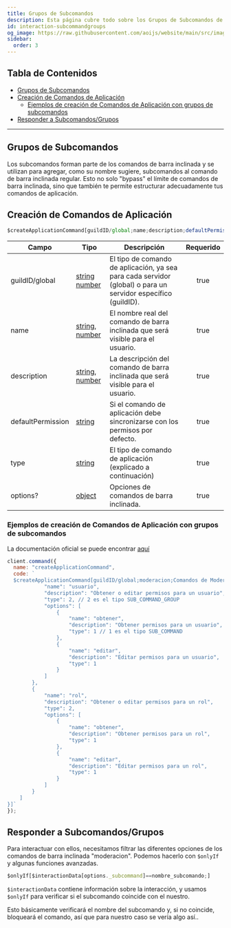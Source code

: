 ```yaml
---
title: Grupos de Subcomandos
description: Esta página cubre todo sobre los Grupos de Subcomandos de Comandos de Aplicación.
id: interaction-subcommandgroups
og_image: https://raw.githubusercontent.com/aoijs/website/main/src/images/og/3.png
sidebar:
  order: 3
---
```


<!-- omit from toc -->
## Tabla de Contenidos

- [Grupos de Subcomandos](#grupos-de-subcomandos)
- [Creación de Comandos de Aplicación](#creación-de-comandos-de-aplicación)
  - [Ejemplos de creación de Comandos de Aplicación con grupos de subcomandos](#ejemplos-de-creación-de-comandos-de-aplicación-con-grupos-de-subcomandos)
- [Responder a Subcomandos/Grupos](#responder-a-subcomandosgrupos)

---

## Grupos de Subcomandos

Los subcomandos forman parte de los comandos de barra inclinada y se utilizan para agregar, como su nombre sugiere, subcomandos al comando de barra inclinada regular. Esto no solo "bypass" el límite de comandos de barra inclinada, sino que también te permite estructurar adecuadamente tus comandos de aplicación.

## Creación de Comandos de Aplicación

```js
$createApplicationCommand[guildID/global;name;description;defaultPermission(true/false);type(slash/user/message);options?]
```

| Campo             | Tipo                                                                                                                                                                                                 | Descripción                                                                                                    | Requerido |
| ----------------- | ---------------------------------------------------------------------------------------------------------------------------------------------------------------------------------------------------- | -------------------------------------------------------------------------------------------------------------- | :------: |
| guildID/global    | [string](https://developer.mozilla.org/en-US/docs/Web/JavaScript/Reference/Global_Objects/String) [number](https://developer.mozilla.org/en-US/docs/Web/JavaScript/Reference/Global_Objects/Number)  | El tipo de comando de aplicación, ya sea para cada servidor (global) o para un servidor específico (guildID). |   true   |
| name              | [string](https://developer.mozilla.org/en-US/docs/Web/JavaScript/Reference/Global_Objects/String), [number](https://developer.mozilla.org/en-US/docs/Web/JavaScript/Reference/Global_Objects/Number) | El nombre real del comando de barra inclinada que será visible para el usuario.                                  |   true   |
| description       | [string](https://developer.mozilla.org/en-US/docs/Web/JavaScript/Reference/Global_Objects/String), [number](https://developer.mozilla.org/en-US/docs/Web/JavaScript/Reference/Global_Objects/Number) | La descripción del comando de barra inclinada que será visible para el usuario.                                  |   true   |
| defaultPermission | [string](https://developer.mozilla.org/en-US/docs/Web/JavaScript/Reference/Global_Objects/String)                                                                                                    | Si el comando de aplicación debe sincronizarse con los permisos por defecto.                                     |   true   |
| type              | [string](https://developer.mozilla.org/en-US/docs/Web/JavaScript/Reference/Global_Objects/String)                                                                                                    | El tipo de comando de aplicación (explicado a continuación)                                                        |   true   |
| options?          | [object](https://developer.mozilla.org/en-US/docs/Web/JavaScript/Reference/Global_Objects/Object)                                                                                                    | Opciones de comandos de barra inclinada.                                                                         |   true   |

### Ejemplos de creación de Comandos de Aplicación con grupos de subcomandos

La documentación oficial se puede encontrar [aquí](https://discord.com/developers/docs/interactions/application-commands#subcommands-and-subcommand-groups)

```js
client.command({
  name: "createApplicationCommand",
  code: `
  $createApplicationCommand[guildID/global;moderacion;Comandos de Moderación;true;slash;[{
            "name": "usuario",
            "description": "Obtener o editar permisos para un usuario",
            "type": 2, // 2 es el tipo SUB_COMMAND_GROUP
            "options": [
                {
                    "name": "obtener",
                    "description": "Obtener permisos para un usuario",
                    "type": 1 // 1 es el tipo SUB_COMMAND
                },
                {
                    "name": "editar",
                    "description": "Editar permisos para un usuario",
                    "type": 1
                }
            ]
        },
        {
            "name": "rol",
            "description": "Obtener o editar permisos para un rol",
            "type": 2,
            "options": [
                {
                    "name": "obtener",
                    "description": "Obtener permisos para un rol",
                    "type": 1
                },
                {
                    "name": "editar",
                    "description": "Editar permisos para un rol",
                    "type": 1
                }
            ]
        }
    ]
}]`
});
```

## Responder a Subcomandos/Grupos

Para interactuar con ellos, necesitamos filtrar las diferentes opciones de los comandos de barra inclinada "moderacion". Podemos hacerlo con `$onlyIf` y algunas funciones avanzadas.

```js
$onlyIf[$interactionData[options._subcommand]==nombre_subcomando;]
```

`$interactionData` contiene información sobre la interacción, y usamos `$onlyIf` para verificar si el subcomando coincide con el nuestro.

Esto básicamente verificará el nombre del subcomando y, si no coincide, bloqueará el comando, así que para nuestro caso se vería algo así..